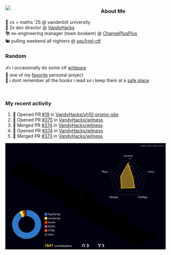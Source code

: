 <!-- 
Hey what are you doing here? 
I admire your curiosity tho
Shoot me an email (zinean00 at gmail dot com)
Let's connect! 
-->

<p float="left">
  <img src='https://imgur.com/nGM66Ev.png' width='300' align="left">
  <p>
    
  <h3>About Me</h3>
  🏫 cs + maths '25 @ vanderbilt university <br>
  🌊 2x dev director @ <a href="https://github.com/vandyhacks">VandyHacks</a> <br>
  📚 ex-engineering manager (team bookem) @ <a href="https://github.com/changeplusplusvandy">ChangePlusPlus<a> <br>
  🐿 pulling weekend all nighters @ <a href="https://github.com/squ1rrel-ctf">squ1rrel-ctf</a> <br>
  
  <h3>Random</h3>
  ✍️ i occasionally do some ctf <a href="https://squ1rrel.dev/author/zineanteoh">writeups</a> <br>
  📱 one of my <a href="https://github.com/zineanteoh/vinkybox-app">favorite</a> personal project<br>
  📖 i dont remember all the books i read so i keep them at a <a href="https://www.goodreads.com/user/show/80901669-zi">safe place</a>
  </p>
  
</p>

<br>
<!-- <i>generated by <a href="https://labs.openai.com/s/0hW1r6PFYo3Zh0a7UoxK2AMp" target="_blank">dall-e 2</a></i> -->

<h3>My recent activity</h3>

<!--START_SECTION:activity-->
1. 💪 Opened PR [#19](https://github.com/VandyHacks/vh10-promo-site/pull/19) in [VandyHacks/vh10-promo-site](https://github.com/VandyHacks/vh10-promo-site)
2. 💪 Opened PR [#375](https://github.com/VandyHacks/witness/pull/375) in [VandyHacks/witness](https://github.com/VandyHacks/witness)
3. 🎉 Merged PR [#374](https://github.com/VandyHacks/witness/pull/374) in [VandyHacks/witness](https://github.com/VandyHacks/witness)
4. 💪 Opened PR [#374](https://github.com/VandyHacks/witness/pull/374) in [VandyHacks/witness](https://github.com/VandyHacks/witness)
5. 🎉 Merged PR [#373](https://github.com/VandyHacks/witness/pull/373) in [VandyHacks/witness](https://github.com/VandyHacks/witness)
<!--END_SECTION:activity-->

![](./profile-3d-contrib/profile-night-rainbow.svg)
